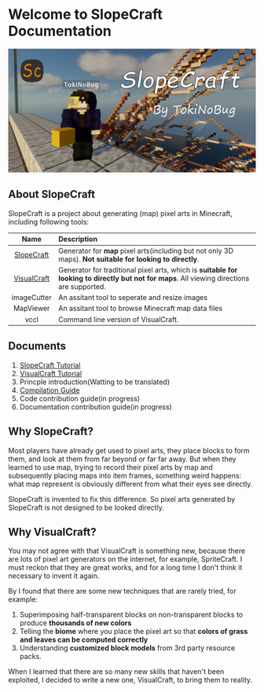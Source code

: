 # Welcome to SlopeCraft Documentation

![SlopeCraft](_static/image/SlopeCraft.png)

## About SlopeCraft

SlopeCraft is a project about generating (map) pixel arts in Minecraft, including following tools:

|                   Name                    | Description                                                                                                                                   |
| :---------------------------------------: | :-------------------------------------------------------------------------------------------------------------------------------------------- |
|  [SlopeCraft](SlopeCraft-tutorial.en.md)  | Generator for **map** pixel arts(including but not only 3D maps). **Not suitable for looking to directly**.                                   |
| [VisualCraft](VisualCraft-tutorial.en.md) | Generator for traditional pixel arts, which is **suitable for looking to directly but not for maps**.   All viewing directions are supported. |
|                imageCutter                | An assitant tool to seperate and resize images                                                                                                |
|                 MapViewer                 | An assitant tool to browse Minecraft map data files                                                                                           |
|                   vccl                    | Command line version of  VisualCraft.                                                                                                         |

## Documents

1. [SlopeCraft Tutorial](./SlopeCraft-tutorial.en.md)
2. [VisualCraft Tutorial](./VisualCraft-tutorial.en.md)
3. Princple introduction(Watting to be translated)
4. [Compilation Guide](./compilation-guide.en.md)
5. Code contribution guide(in progress)
6. Documentation contribution guide(in progress)

## Why SlopeCraft?

Most players have already get used to pixel arts, they place blocks to form them, and look at them from far beyond or far far away. But when they learned to use map, trying to record their pixel arts by map and subsequently placing maps into item frames, something weird happens: what map represent is obviously different from what their eyes see directly.

SlopeCraft is invented to fix this difference. So pixel arts generated by SlopeCraft is not designed to be looked directly.

## Why VisualCraft?

You may not agree with that VisualCraft is something new, because there are lots of pixel art generators on the internet, for example, SpriteCraft. I must reckon that they are great works, and for a long time I don't think it necessary to invent it again.

By I found that there are some new techniques that are rarely tried, for example:

1. Superimposing half-transparent blocks on non-transparent blocks to produce **thousands of new colors**
2. Telling the **biome** where you place the pixel art so that **colors of grass and leaves can be computed correctly**
3. Understanding **customized block models** from 3rd party resource packs.

When I learned that there are so many new skills that haven't been exploited, I decided to write a new one, VisualCraft, to bring them to reality.
